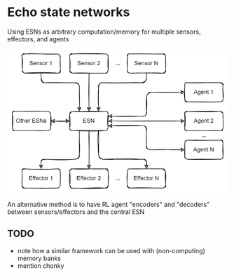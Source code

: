 # Echo state networks

Using ESNs as arbitrary computation/memory for multiple sensors, effectors, and agents

![ESN scenario](esn.drawio.png)

An alternative method is to have RL agent "encoders" and "decoders" between sensors/effectors and the central ESN

## TODO
- note how a similar framework can be used with (non-computing) memory banks
- mention chonky
